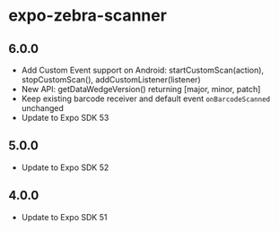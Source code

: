 # expo-zebra-scanner

## 6.0.0

- Add Custom Event support on Android: startCustomScan(action), stopCustomScan(), addCustomListener(listener)
- New API: getDataWedgeVersion() returning [major, minor, patch]
- Keep existing barcode receiver and default event `onBarcodeScanned` unchanged
- Update to Expo SDK 53

## 5.0.0

- Update to Expo SDK 52

## 4.0.0

- Update to Expo SDK 51